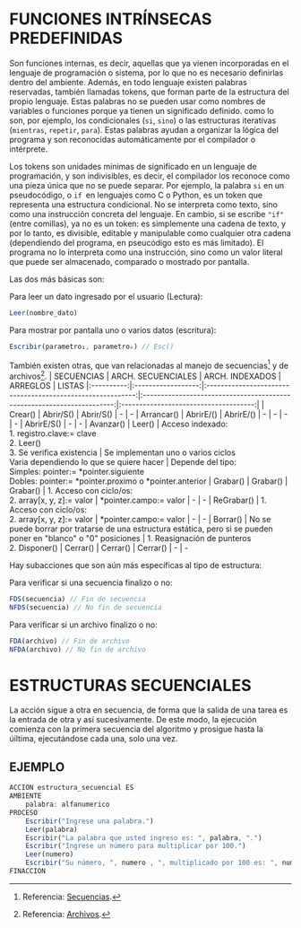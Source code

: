  # FUNCIONES INTRÍNSECAS PREDEFINIDAS
Son funciones internas, es decir, aquellas que ya vienen incorporadas en el lenguaje de programación o sistema, por lo que no es necesario definirlas dentro del ambiente. Además, en todo lenguaje existen palabras reservadas, también llamadas tokens, que forman parte de la estructura del propio lenguaje. Estas palabras no se pueden usar como nombres de variables o funciones porque ya tienen un significado definido. como lo son, por ejemplo, los condicionales (`si`, `sino`) o las estructuras iterativas (`mientras`, `repetir`, `para`). Estas palabras ayudan a organizar la lógica del programa y son reconocidas automáticamente por el compilador o intérprete.

Los tokens son unidades mínimas de significado en un lenguaje de programación, y son indivisibles, es decir, el compilador los reconoce como una pieza única que no se puede separar. Por ejemplo, la palabra `si` en un pseudocódigo, o `if `en lenguajes como C o Python, es un token que representa una estructura condicional. No se interpreta como texto, sino como una instrucción concreta del lenguaje.
En cambio, si se escribe `"if"` (entre comillas), ya no es un token: es simplemente una cadena de texto, y por lo tanto, es divisible, editable y manipulable como cualquier otra cadena (dependiendo del programa, en pseucódigo esto es más limitado). El programa no lo interpreta como una instrucción, sino como un valor literal que puede ser almacenado, comparado o mostrado por pantalla.

Las dos más básicas son:

Para leer un dato ingresado por el usuario (Lectura):
```js
Leer(nombre_dato)
```
Para mostrar por pantalla uno o varios datos (escritura):
```js
Escribir(parametro₁, parametroₙ) // Esc()
```

También existen otras, que van relacionadas al manejo de secuencias[^1] y de archivos[^2].
| SECUENCIAS | ARCH. SECUENCIALES | ARCH. INDEXADOS                                            | ARREGLOS                                                                       | LISTAS
|:----------:|:------------------:|:----------------------------------------------------------:|:----------------------------------------------------------------------:|:-------------------------------------:|
| Crear()    | Abrir/S()          | Abrir/S()                                                  | -                                                                              | -
| Arrancar() | AbrirE/()          | AbrirE/()                                                  | -                                                                              | -
| -          | -                  | AbrirE/S()                                                 | -                                                                              | -
| Avanzar()  | Leer()             | Acceso indexado:<br>1. registro.clave:= clave<br>2. Leer()<br>3. Se verifica existencia | Se implementan uno o varios ciclos<br>Varia dependiendo lo que se quiere hacer  | Depende del tipo:<br>Simples:  pointer:= *pointer.siguiente<br>Dobles: pointer:= *pointer.proximo o *pointer.anterior
| Grabar()   | Grabar()           | Grabar()                                                   | 1. Acceso con ciclo/os:<br>2. array[x, y, z]:= valor                     | *pointer.campo:= valor
| -          | -                  | ReGrabar()                                                 | 1. Acceso con ciclo/os:<br>2. array[x, y, z]:= valor                    | *pointer.campo:= valor
| -          | -                  | Borrar()                                                   | No se puede borrar por tratarse de una estructura estática, pero si se pueden poner en "blanco" o "0" posiciones                                                                           | 1. Reasignación de punteros<br>2. Disponer()
| Cerrar()   | Cerrar()           | Cerrar()                                                   | -                                                                              | -

Hay subacciones que son aún más específicas al tipo de estructura:

Para verificar si una secuencia finalizo o no:
```js
FDS(secuencia) // Fin de secuencia
NFDS(secuencia) // No fin de secuencia
```
Para verificar si un archivo finalizo o no:
```js
FDA(archivo) // Fin de archivo
NFDA(archivo) // No fin de archivo
```

# ESTRUCTURAS SECUENCIALES
La acción sigue a otra en secuencia, de forma que la salida de una tarea es la entrada de otra y así sucesivamente. De este modo, la ejecución comienza con la primera secuencia del algoritmo y prosigue hasta la úiltima, ejecutándose cada una, solo una vez.
## EJEMPLO
```js
ACCION estructura_secuencial ES
AMBIENTE
    palabra: alfanumerico
PROCESO
    Escribir("Ingrese una palabra.")
    Leer(palabra)
    Escribir("La palabra que usted ingreso es: ", palabra, ".")
    Escribir("Ingrese un número para multiplicar por 100.")
    Leer(numero)
    Escribir("Su número, ", numero , ", multiplicado por 100 es: ", numero*100, ".")
FINACCION
```

[^1]: Referencia: [Secuencias](../Estructuras%20de%20Datos/Secuencias/0.%20Secuencias.md).
[^2]: Referencia: [Archivos](../Estructuras%20de%20Datos/Archivos/0.%20Archivos%20&%20Registros.md).
